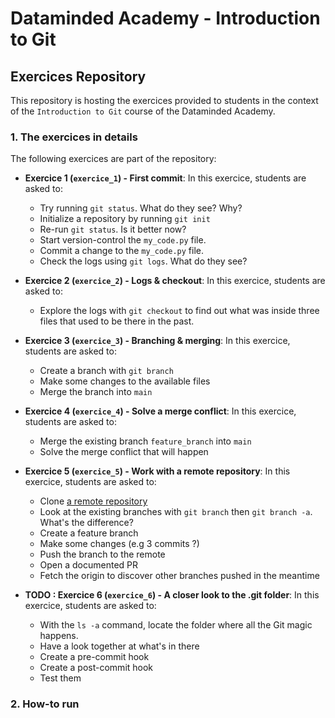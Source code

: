 # Dataminded Academy - Introduction to Git
## Exercices Repository

This repository is hosting the exercices provided to students in the context of the `Introduction to Git` course of the Dataminded Academy.

### 1. The exercices in details

The following exercices are part of the repository:

* **Exercice 1 (`exercice_1`) - First commit**: In this exercice, students are asked to:
    * Try running `git status`. What do they see? Why?
    * Initialize a repository by running `git init`
    * Re-run `git status`. Is it better now?
    * Start version-control the `my_code.py` file.
    * Commit a change to the `my_code.py` file.
    * Check the logs using `git logs`. What do they see?

* **Exercice 2 (`exercice_2`) - Logs & checkout**: In this exercice, students are asked to:
    * Explore the logs with `git checkout` to find out what was inside three files that used to be there in the past.

* **Exercice 3 (`exercice_3`) - Branching & merging**: In this exercice, students are asked to:
    * Create a branch with `git branch`
    * Make some changes to the available files
    * Merge the branch into `main`

* **Exercice 4 (`exercice_4`) - Solve a merge conflict**: In this exercice, students are asked to:
    * Merge the existing branch `feature_branch` into `main`
    * Solve the merge conflict that will happen

* **Exercice 5 (`exercice_5`) - Work with a remote repository**: In this exercice, students are asked to:
    * Clone [a remote repository](https://github.com/dernat71/dataminded_git_repo)
    * Look at the existing branches with `git branch` then `git branch -a`. What's the difference?
    * Create a feature branch
    * Make some changes (e.g 3 commits ?)
    * Push the branch to the remote
    * Open a documented PR
    * Fetch the origin to discover other branches pushed in the meantime

* **TODO : Exercice 6 (`exercice_6`) - A closer look to the .git folder**: In this exercice, students are asked to:
    * With the `ls -a` command, locate the folder where all the Git magic happens.
    * Have a look together at what's in there
    * Create a pre-commit hook
    * Create a post-commit hook
    * Test them

### 2. How-to run 